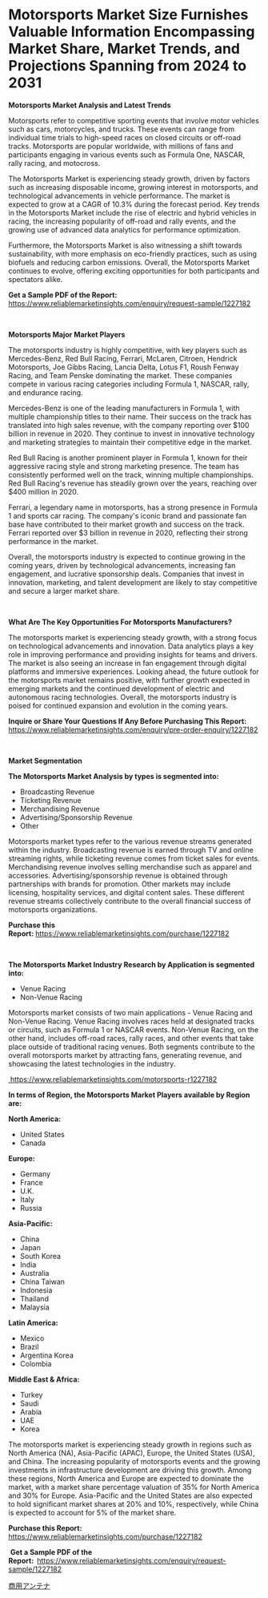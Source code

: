 <p><h1>Motorsports Market Size Furnishes Valuable Information Encompassing Market Share, Market Trends, and Projections Spanning from 2024 to 2031</h1></p><p><strong>Motorsports Market Analysis and Latest Trends</strong></p>
<p><p>Motorsports refer to competitive sporting events that involve motor vehicles such as cars, motorcycles, and trucks. These events can range from individual time trials to high-speed races on closed circuits or off-road tracks. Motorsports are popular worldwide, with millions of fans and participants engaging in various events such as Formula One, NASCAR, rally racing, and motocross.</p><p>The Motorsports Market is experiencing steady growth, driven by factors such as increasing disposable income, growing interest in motorsports, and technological advancements in vehicle performance. The market is expected to grow at a CAGR of 10.3% during the forecast period. Key trends in the Motorsports Market include the rise of electric and hybrid vehicles in racing, the increasing popularity of off-road and rally events, and the growing use of advanced data analytics for performance optimization.</p><p>Furthermore, the Motorsports Market is also witnessing a shift towards sustainability, with more emphasis on eco-friendly practices, such as using biofuels and reducing carbon emissions. Overall, the Motorsports Market continues to evolve, offering exciting opportunities for both participants and spectators alike.</p></p>
<p><strong>Get a Sample PDF of the Report:&nbsp;</strong> <a href="https://www.reliablemarketinsights.com/enquiry/request-sample/1227182">https://www.reliablemarketinsights.com/enquiry/request-sample/1227182</a></p>
<p>&nbsp;</p>
<p><strong>Motorsports Major Market Players</strong></p>
<p><p>The motorsports industry is highly competitive, with key players such as Mercedes-Benz, Red Bull Racing, Ferrari, McLaren, Citroen, Hendrick Motorsports, Joe Gibbs Racing, Lancia Delta, Lotus F1, Roush Fenway Racing, and Team Penske dominating the market. These companies compete in various racing categories including Formula 1, NASCAR, rally, and endurance racing.</p><p>Mercedes-Benz is one of the leading manufacturers in Formula 1, with multiple championship titles to their name. Their success on the track has translated into high sales revenue, with the company reporting over $100 billion in revenue in 2020. They continue to invest in innovative technology and marketing strategies to maintain their competitive edge in the market.</p><p>Red Bull Racing is another prominent player in Formula 1, known for their aggressive racing style and strong marketing presence. The team has consistently performed well on the track, winning multiple championships. Red Bull Racing's revenue has steadily grown over the years, reaching over $400 million in 2020.</p><p>Ferrari, a legendary name in motorsports, has a strong presence in Formula 1 and sports car racing. The company's iconic brand and passionate fan base have contributed to their market growth and success on the track. Ferrari reported over $3 billion in revenue in 2020, reflecting their strong performance in the market.</p><p>Overall, the motorsports industry is expected to continue growing in the coming years, driven by technological advancements, increasing fan engagement, and lucrative sponsorship deals. Companies that invest in innovation, marketing, and talent development are likely to stay competitive and secure a larger market share.</p></p>
<p>&nbsp;</p>
<p><strong>What Are The Key Opportunities For Motorsports Manufacturers?</strong></p>
<p><p>The motorsports market is experiencing steady growth, with a strong focus on technological advancements and innovation. Data analytics plays a key role in improving performance and providing insights for teams and drivers. The market is also seeing an increase in fan engagement through digital platforms and immersive experiences. Looking ahead, the future outlook for the motorsports market remains positive, with further growth expected in emerging markets and the continued development of electric and autonomous racing technologies. Overall, the motorsports industry is poised for continued expansion and evolution in the coming years.</p></p>
<p><strong>Inquire or Share Your Questions If Any Before Purchasing This Report:</strong> <a href="https://www.reliablemarketinsights.com/enquiry/pre-order-enquiry/1227182">https://www.reliablemarketinsights.com/enquiry/pre-order-enquiry/1227182</a></p>
<p>&nbsp;</p>
<p><strong>Market Segmentation</strong></p>
<p><strong>The Motorsports Market Analysis by types is segmented into:</strong></p>
<p><ul><li>Broadcasting Revenue</li><li>Ticketing Revenue</li><li>Merchandising Revenue</li><li>Advertising/Sponsorship Revenue</li><li>Other</li></ul></p>
<p><p>Motorsports market types refer to the various revenue streams generated within the industry. Broadcasting revenue is earned through TV and online streaming rights, while ticketing revenue comes from ticket sales for events. Merchandising revenue involves selling merchandise such as apparel and accessories. Advertising/sponsorship revenue is obtained through partnerships with brands for promotion. Other markets may include licensing, hospitality services, and digital content sales. These different revenue streams collectively contribute to the overall financial success of motorsports organizations.</p></p>
<p><strong>Purchase this Report:&nbsp;</strong><a href="https://www.reliablemarketinsights.com/purchase/1227182">https://www.reliablemarketinsights.com/purchase/1227182</a></p>
<p>&nbsp;</p>
<p><strong>The Motorsports Market Industry Research by Application is segmented into:</strong></p>
<p><ul><li>Venue Racing</li><li>Non-Venue Racing</li></ul></p>
<p><p>Motorsports market consists of two main applications - Venue Racing and Non-Venue Racing. Venue Racing involves races held at designated tracks or circuits, such as Formula 1 or NASCAR events. Non-Venue Racing, on the other hand, includes off-road races, rally races, and other events that take place outside of traditional racing venues. Both segments contribute to the overall motorsports market by attracting fans, generating revenue, and showcasing the latest technologies in the industry.</p></p>
<p><a href="https://www.reliablemarketinsights.com/motorsports-r1227182">&nbsp;https://www.reliablemarketinsights.com/motorsports-r1227182</a></p>
<p><strong>In terms of Region, the Motorsports Market Players available by Region are:</strong></p>
<p>
    <p> <strong> North America: </strong>
        <ul>
            <li>United States</li>
            <li>Canada</li>
        </ul>
        </p> 
    <p> <strong> Europe: </strong>
        <ul>
            <li>Germany</li>
            <li>France</li>
            <li>U.K.</li>
            <li>Italy</li>
            <li>Russia</li>
        </ul>
        </p> 
    <p> <strong> Asia-Pacific: </strong>
        <ul>
            <li>China</li>
            <li>Japan</li>
            <li>South Korea</li>
            <li>India</li>
            <li>Australia</li>
            <li>China Taiwan</li>
            <li>Indonesia</li>
            <li>Thailand</li>
            <li>Malaysia</li>
        </ul>
        </p> 
    <p> <strong> Latin America: </strong>
        <ul>
            <li>Mexico</li>
            <li>Brazil</li>
            <li>Argentina Korea</li>
            <li>Colombia</li>
        </ul>
        </p> 
    <p> <strong> Middle East & Africa: </strong>
        <ul>
            <li>Turkey</li>
            <li>Saudi</li>
            <li>Arabia</li>
            <li>UAE</li>
            <li>Korea</li>
        </ul>
    </p>
    </p>
<p><p>The motorsports market is experiencing steady growth in regions such as North America (NA), Asia-Pacific (APAC), Europe, the United States (USA), and China. The increasing popularity of motorsports events and the growing investments in infrastructure development are driving this growth. Among these regions, North America and Europe are expected to dominate the market, with a market share percentage valuation of 35% for North America and 30% for Europe. Asia-Pacific and the United States are also expected to hold significant market shares at 20% and 10%, respectively, while China is expected to account for 5% of the market share.</p></p>
<p><strong>Purchase this Report: </strong><a href="https://www.reliablemarketinsights.com/purchase/1227182">https://www.reliablemarketinsights.com/purchase/1227182</a></p>
<p>&nbsp;<strong>Get a Sample PDF of the Report:&nbsp;&nbsp;</strong><a href="https://www.reliablemarketinsights.com/enquiry/request-sample/1227182">https://www.reliablemarketinsights.com/enquiry/request-sample/1227182</a></p>
<p><strong></strong></p>
<p><p><a href="https://github.com/sghwr779811674/Market-Research-Report-List-3/blob/main/9690805458.md">商用アンテナ</a></p></p>